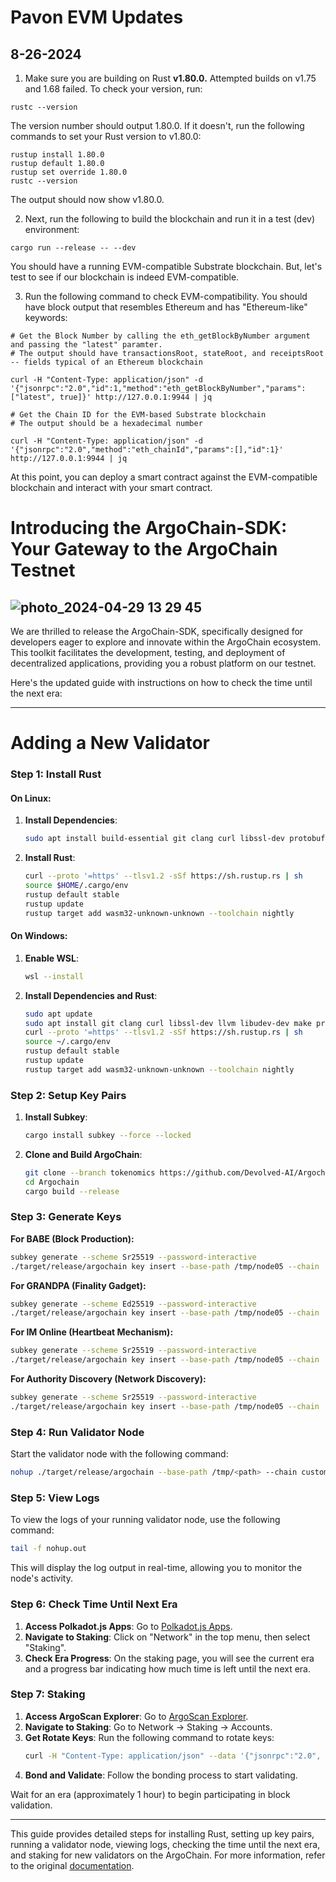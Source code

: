 # Pavon EVM Updates 

## 8-26-2024

1. Make sure you are building on Rust **v1.80.0.** Attempted builds on v1.75 and 1.68 failed. To check your version, run:
```
rustc --version
```

The version number should output 1.80.0.  If it doesn't, run the following commands to set your Rust version to v1.80.0:

```
rustup install 1.80.0
rustup default 1.80.0
rustup set override 1.80.0
rustc --version
```

The output should now show v1.80.0.

2. Next, run the following to build the blockchain and run it in a test (dev) environment:

```
cargo run --release -- --dev
```

You should have a running EVM-compatible Substrate blockchain. But, let's test to see if our blockchain is indeed EVM-compatible.

3. Run the following command to check EVM-compatibility. You should have block output that resembles Ethereum and has "Ethereum-like" keywords:

```
# Get the Block Number by calling the eth_getBlockByNumber argument and passing the "latest" paramter.
# The output should have transactionsRoot, stateRoot, and receiptsRoot -- fields typical of an Ethereum blockchain
 
curl -H "Content-Type: application/json" -d '{"jsonrpc":"2.0","id":1,"method":"eth_getBlockByNumber","params":["latest", true]}' http://127.0.0.1:9944 | jq

# Get the Chain ID for the EVM-based Substrate blockchain
# The output should be a hexadecimal number

curl -H "Content-Type: application/json" -d '{"jsonrpc":"2.0","method":"eth_chainId","params":[],"id":1}' http://127.0.0.1:9944 | jq
```

At this point, you can deploy a smart contract against the EVM-compatible blockchain and interact with your smart contract.



# Introducing the ArgoChain-SDK: Your Gateway to the ArgoChain Testnet
![photo_2024-04-29 13 29 45](https://github.com/Devolved-AI/Argochain/assets/96510238/9989a2c0-dbdf-4baa-b8fc-54e3c75f7445)
------------------
We are thrilled to release the ArgoChain-SDK, specifically designed for developers eager to explore and innovate within the ArgoChain ecosystem. This toolkit facilitates the development, testing, and deployment of decentralized applications, providing you a robust platform on our testnet.

Here's the updated guide with instructions on how to check the time until the next era:

---

# Adding a New Validator

### Step 1: Install Rust

#### On Linux:

1. **Install Dependencies**:
   ```bash
   sudo apt install build-essential git clang curl libssl-dev protobuf-compiler
   ```
2. **Install Rust**:
   ```bash
   curl --proto '=https' --tlsv1.2 -sSf https://sh.rustup.rs | sh
   source $HOME/.cargo/env
   rustup default stable
   rustup update
   rustup target add wasm32-unknown-unknown --toolchain nightly
   ```

#### On Windows:

1. **Enable WSL**:
   ```bash
   wsl --install
   ```
2. **Install Dependencies and Rust**:
   ```bash
   sudo apt update
   sudo apt install git clang curl libssl-dev llvm libudev-dev make protobuf-compiler
   curl --proto '=https' --tlsv1.2 -sSf https://sh.rustup.rs | sh
   source ~/.cargo/env
   rustup default stable
   rustup update
   rustup target add wasm32-unknown-unknown --toolchain nightly
   ```

### Step 2: Setup Key Pairs

1. **Install Subkey**:
   ```bash
   cargo install subkey --force --locked
   ```

2. **Clone and Build ArgoChain**:
   ```bash
   git clone --branch tokenomics https://github.com/Devolved-AI/Argochain.git
   cd Argochain
   cargo build --release
   ```

### Step 3: Generate Keys

**For BABE (Block Production):**
```bash
subkey generate --scheme Sr25519 --password-interactive
./target/release/argochain key insert --base-path /tmp/node05 --chain ./customSpecRaw.json --scheme Sr25519 --suri <Secret Seed> --password-interactive --key-type babe
```

**For GRANDPA (Finality Gadget):**
```bash
subkey generate --scheme Ed25519 --password-interactive
./target/release/argochain key insert --base-path /tmp/node05 --chain ./customSpecRaw.json --scheme Ed25519 --suri <Secret Seed> --password-interactive --key-type gran
```

**For IM Online (Heartbeat Mechanism):**
```bash
subkey generate --scheme Sr25519 --password-interactive
./target/release/argochain key insert --base-path /tmp/node05 --chain ./customSpecRaw.json --scheme Sr25519 --suri <Secret Seed> --password-interactive --key-type imon
```

**For Authority Discovery (Network Discovery):**
```bash
subkey generate --scheme Sr25519 --password-interactive
./target/release/argochain key insert --base-path /tmp/node05 --chain ./customSpecRaw.json --scheme Sr25519 --suri <Secret Seed> --password-interactive --key-type audi
```

### Step 4: Run Validator Node

Start the validator node with the following command:
```bash
nohup ./target/release/argochain --base-path /tmp/<path> --chain customSpecRaw.json --port <port> --rpc-port <rpc port> --telemetry-url "wss://telemetry.polkadot.io/submit/ 0" --name <name> --validator --rpc-methods Unsafe --unsafe-rpc-external --rpc-max-connections 15000 --rpc-cors all &
```

### Step 5: View Logs

To view the logs of your running validator node, use the following command:
```bash
tail -f nohup.out
```
This will display the log output in real-time, allowing you to monitor the node's activity.

### Step 6: Check Time Until Next Era

1. **Access Polkadot.js Apps**: Go to [Polkadot.js Apps](https://polkadot.js.org/apps/).
2. **Navigate to Staking**: Click on "Network" in the top menu, then select "Staking".
3. **Check Era Progress**: On the staking page, you will see the current era and a progress bar indicating how much time is left until the next era.

### Step 7: Staking

1. **Access ArgoScan Explorer**: Go to [ArgoScan Explorer](https://explorer.argoscan.net/).
2. **Navigate to Staking**: Go to Network -> Staking -> Accounts.
3. **Get Rotate Keys**: Run the following command to rotate keys:
   ```bash
   curl -H "Content-Type: application/json" --data '{"jsonrpc":"2.0", "method":"author_rotateKeys", "params":[], "id":1}' http://localhost:<rpc port>
   ```
4. **Bond and Validate**: Follow the bonding process to start validating.

Wait for an era (approximately 1 hour) to begin participating in block validation.

---

This guide provides detailed steps for installing Rust, setting up key pairs, running a validator node, viewing logs, checking the time until the next era, and staking for new validators on the ArgoChain. For more information, refer to the original [documentation](https://github.com/mitun567/Docs/blob/main/Add_Validator.md).
